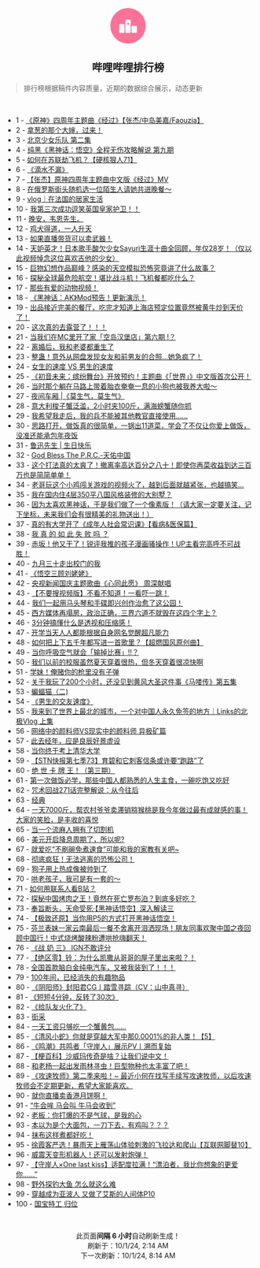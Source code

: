 <div align="center">
    <img src="./assets/icon_rank.png" alt="logo" />
    <h2>哔哩哔哩排行榜</h>
</div>

> 排行榜根据稿件内容质量，近期的数据综合展示，动态更新

<br />

<ul><li><span>1 - <a href=https://www.bilibili.com/BV1LEsdevEMc>《原神》四周年主题曲《经过》【张杰/中岛美嘉/Faouzia】</a></span></li><li><span>2 - <a href=https://www.bilibili.com/BV1V8xFeCEh8>拿葱的那个大婶，过来！</a></span></li><li><span>3 - <a href=https://www.bilibili.com/BV1NZxKeUEU1>北京少女乐队&nbsp;第二集</a></span></li><li><span>4 - <a href=https://www.bilibili.com/BV1wZxweAEwh>纯黑《黑神话：悟空》全程无伤攻略解说&nbsp;第九期</a></span></li><li><span>5 - <a href=https://www.bilibili.com/BV1vNxyeBE2F>如何在苏联劫飞机？【硬核狠人71】</a></span></li><li><span>6 - <a href=https://www.bilibili.com/BV1FhsmesEMp>《滴水不漏》</a></span></li><li><span>7 - <a href=https://www.bilibili.com/BV17sxPeYEbh>【张杰】原神四周年主题曲中文版《经过》MV</a></span></li><li><span>8 - <a href=https://www.bilibili.com/BV13mxMeNEi6>在俄罗斯街头随机选一位陌生人请她共进晚餐～</a></span></li><li><span>9 - <a href=https://www.bilibili.com/BV16UxTeCEeZ>vlog｜在法国的居家生活</a></span></li><li><span>10 - <a href=https://www.bilibili.com/BV1YaxFeGEcQ>我第三次成功逗笑英国皇家护卫！！</a></span></li><li><span>11 - <a href=https://www.bilibili.com/BV16gxEeuENq>晚安，韦恩先生。</a></span></li><li><span>12 - <a href=https://www.bilibili.com/BV1sFsZexEJS>鸡犬得道，一人升天</a></span></li><li><span>13 - <a href=https://www.bilibili.com/BV1vWxneME6r>如果直播带货可以卖武器！</a></span></li><li><span>14 - <a href=https://www.bilibili.com/BV1Y2soeKEvG>天妒英才！日本歌手酸欠少女Sayuri生涯十曲全回顾，年仅28岁！（仅以此视频悼念这位喜欢吉他的少女）</a></span></li><li><span>15 - <a href=https://www.bilibili.com/BV1sPsZe9EgE>巨物幻想作品巅峰？感染的天空模拟恐怖究竟讲了什么故事？</a></span></li><li><span>16 - <a href=https://www.bilibili.com/BV1ZLxrePECy>探秘全球最危险航空！堪比战斗机！飞机餐都吃什么？</a></span></li><li><span>17 - <a href=https://www.bilibili.com/BV1GaxFeGEeg>那些有爱的动物视频！</a></span></li><li><span>18 - <a href=https://www.bilibili.com/BV1WMxFeZE7R>《黑神话：AK》Mod预告！更新演示！</a></span></li><li><span>19 - <a href=https://www.bilibili.com/BV1PWxJeJEqt>出品接近完美的餐厅，吃完才知道上海店预定位置竟然被黄牛炒到天价了！</a></span></li><li><span>20 - <a href=https://www.bilibili.com/BV1h7xxemESe>这次真的去露营了！！！</a></span></li><li><span>21 - <a href=https://www.bilibili.com/BV1QpxNeXEKC>当我们在MC里开了家「空岛汉堡店」第六期&nbsp;!？</a></span></li><li><span>22 - <a href=https://www.bilibili.com/BV1hvxFegEE1>离婚后，我和老婆都重生了</a></span></li><li><span>23 - <a href=https://www.bilibili.com/BV1GaxFeGE8Q>整蛊！意外从网盘发现女友和前男友的合照…她急疯了！</a></span></li><li><span>24 - <a href=https://www.bilibili.com/BV15rsoeqEJP>女生的速度&nbsp;VS&nbsp;男生的速度</a></span></li><li><span>25 - <a href=https://www.bilibili.com/BV1U6xpeNEyt>《初音未来：缤纷舞台》开放预约！主题曲《「世界」》中文版首次公开！</a></span></li><li><span>26 - <a href=https://www.bilibili.com/BV1K1xFeYEKp>当时那个躺在马路上带着胎衣奄奄一息的小狗也被我养大啦～</a></span></li><li><span>27 - <a href=https://www.bilibili.com/BV1EWxPePEVX>夜间车厢&nbsp;|《莫生气，莫生气》</a></span></li><li><span>28 - <a href=https://www.bilibili.com/BV1YZxNefELD>意大利梭子蟹泛滥，2小时夹100斤，满海螃蟹随你抓</a></span></li><li><span>29 - <a href=https://www.bilibili.com/BV1f3xEeBEPc>我希望我走后，我的兵不能被其他教官直接使用……</a></span></li><li><span>30 - <a href=https://www.bilibili.com/BV145xMedE7t>思路打开，做饭真的很简单，一锅出11道菜，学会了不仅让你爱上做饭，没准还能承包年夜饭</a></span></li><li><span>31 - <a href=https://www.bilibili.com/BV1Tms8eSEPq>鲁迅先生&nbsp;|&nbsp;生日快乐</a></span></li><li><span>32 - <a href=https://www.bilibili.com/BV1G5xxeSECf>God&nbsp;Bless&nbsp;The&nbsp;P.R.C.-天佑中国</a></span></li><li><span>33 - <a href=https://www.bilibili.com/BV1G8xneNE2P>这个打法真的太爽了！撤离率高达百分之八十！即使你再菜收益到达三百万也是简简单单！</a></span></li><li><span>34 - <a href=https://www.bilibili.com/BV1TGsaepEVb>老哥玩这个小鸡闯关游戏的视频火了，越到后面就越紧张，也越搞笑...</a></span></li><li><span>35 - <a href=https://www.bilibili.com/BV1G1xMevEj6>我在国内住4层350平八国风格装修的大别墅？</a></span></li><li><span>36 - <a href=https://www.bilibili.com/BV1SzxFeqETc>因为太喜欢黑神话，于是我们做了一个像素版！（请大家一定要关注，记下坐标，未来我们会有很精美的礼物送出！）</a></span></li><li><span>37 - <a href=https://www.bilibili.com/BV1eWxneME3Q>真的有大学开了《成年人社会常识课》【看病&amp;医保篇】</a></span></li><li><span>38 - <a href=https://www.bilibili.com/BV1PcxuesEY4>我&nbsp;真&nbsp;的&nbsp;如&nbsp;此&nbsp;失&nbsp;败&nbsp;吗&nbsp;？</a></span></li><li><span>39 - <a href=https://www.bilibili.com/BV1ppxMenEqn>赤坂！他又干了！锐评我推的孩子漫画骚操作！UP主看完高呼不可战胜！</a></span></li><li><span>40 - <a href=https://www.bilibili.com/BV1p8sfeREbm>九月三十走出校门的我</a></span></li><li><span>41 - <a href=https://www.bilibili.com/BV1LzxkeqEro>《悟空三顾刘姥姥》</a></span></li><li><span>42 - <a href=https://www.bilibili.com/BV1evxPedEhZ>央视新闻国庆主题歌曲《心同此愿》&nbsp;周深献唱</a></span></li><li><span>43 - <a href=https://www.bilibili.com/BV1LHsZe3EeT>【不要搜视频版】不看不知道！一看吓一跳！</a></span></li><li><span>44 - <a href=https://www.bilibili.com/BV1nTsZeDE2H>我们一起用马头琴和手碟即兴创作治愈了这公园！</a></span></li><li><span>45 - <a href=https://www.bilibili.com/BV1MQxMehEXZ>西方媒体再塌房，政治正确，三界六道不就毁在这四个字上？</a></span></li><li><span>46 - <a href=https://www.bilibili.com/BV1vUxceJEDQ>3分钟搞懂什么是透视和压缩感！</a></span></li><li><span>47 - <a href=https://www.bilibili.com/BV137xAeJE3r>开学当天人人都能根据自身网名觉醒超凡能力</a></span></li><li><span>48 - <a href=https://www.bilibili.com/BV1tBsZe8EL5>如何把上下五千年都写进一首歌里？【超燃国风原创曲】</a></span></li><li><span>49 - <a href=https://www.bilibili.com/BV1adxAepEaN>当你呼吸空气就会「输掉比赛」!!？</a></span></li><li><span>50 - <a href=https://www.bilibili.com/BV18pxjepEsE>我们以前的校服虽然夏天穿着很热，但冬天穿着很凉快啊</a></span></li><li><span>51 - <a href=https://www.bilibili.com/BV12fxMedEf5>学妹！俺赌你的枪里没有子弹</a></span></li><li><span>52 - <a href=https://www.bilibili.com/BV1tNxPejECP>关于我玩了200个小时，还没见到黄风大圣这件事《马喽传》第五集</a></span></li><li><span>53 - <a href=https://www.bilibili.com/BV1o2xceDEwy>蝙蝠猫（二)</a></span></li><li><span>54 - <a href=https://www.bilibili.com/BV1kJxKeyEbz>《男生的交友速度》</a></span></li><li><span>55 - <a href=https://www.bilibili.com/BV1H5xie8EJZ>我来到了世界上最北的城市，一个对中国人永久免签的地方｜Links的北极Vlog&nbsp;上集</a></span></li><li><span>56 - <a href=https://www.bilibili.com/BV1mtxqezEyh>网络中的颜料师VS现实中的颜料师&nbsp;异极矿篇</a></span></li><li><span>57 - <a href=https://www.bilibili.com/BV14RsoefE8z>此去经年，应是良辰好景虚设</a></span></li><li><span>58 - <a href=https://www.bilibili.com/BV1JVsZe2Exb>当你终于考上清华大学</a></span></li><li><span>59 - <a href=https://www.bilibili.com/BV1yCxCeXENv>【STN快报第七季73】育碧和它刺客信条或许要“跑路”了</a></span></li><li><span>60 - <a href=https://www.bilibili.com/BV1knxPeKELW>绝&nbsp;世&nbsp;卡&nbsp;牌&nbsp;王！（第三期）</a></span></li><li><span>61 - <a href=https://www.bilibili.com/BV11KxpetExy>第一次做饭必学，那些中国人都熟悉的人生主食，一碗吃饱又吃好</a></span></li><li><span>62 - <a href=https://www.bilibili.com/BV1M1xieuEYS>咒术回战271话完整解说：从今往后</a></span></li><li><span>63 - <a href=https://www.bilibili.com/BV1KzxCe4EBa>经典</a></span></li><li><span>64 - <a href=https://www.bilibili.com/BV1hRs6eREZk>一天7000斤，帮农村爷爷卖滞销猕猴桃是我今年做过最有成就感的事！大家的笑脸，是丰收的喜悦</a></span></li><li><span>65 - <a href=https://www.bilibili.com/BV1qBxMegEn1>当一个流麻人拥有了切割机</a></span></li><li><span>66 - <a href=https://www.bilibili.com/BV1zTxjeYEqT>美元开启降息周期了，所以呢?</a></span></li><li><span>67 - <a href=https://www.bilibili.com/BV138xFeCE4g>就爱吃“不刷碗免煮速食”可能和我的家教有关吧~</a></span></li><li><span>68 - <a href=https://www.bilibili.com/BV1uosfeNEuQ>彻底疯狂！无法逃离的恐怖公司！</a></span></li><li><span>69 - <a href=https://www.bilibili.com/BV1KdxMeZE1R>狗子用上热成像被帅到了</a></span></li><li><span>70 - <a href=https://www.bilibili.com/BV1iqsoe3EFb>哄老孩子，我可是有一套的～</a></span></li><li><span>71 - <a href=https://www.bilibili.com/BV1zCxNeuEZa>如何用联系人看B站？</a></span></li><li><span>72 - <a href=https://www.bilibili.com/BV1zUxrerEov>探秘中国烤肉之王！竟然在死亡罗布泊？到底多好吃？</a></span></li><li><span>73 - <a href=https://www.bilibili.com/BV1aBxPe9EFG>奉旨断头，天命受死·【黑神话悟空】深入解读三</a></span></li><li><span>74 - <a href=https://www.bilibili.com/BV1UgsoefEED>【极致还原】当你用P5的方式打开黑神话悟空！</a></span></li><li><span>75 - <a href=https://www.bilibili.com/BV1DKxKeWE87>芬兰表妹一家云南最后一餐不舍离开泪洒现场！朋友同事欢聚中国之夜回顾中国行！中式烧烤酸辣粉遭哄抢嗨翻天！</a></span></li><li><span>76 - <a href=https://www.bilibili.com/BV1aKxkeFEnj>《战&nbsp;奶&nbsp;三》&nbsp;IGN不敢评分</a></span></li><li><span>77 - <a href=https://www.bilibili.com/BV12axzeyEKt>【绝区零】铃：为什么凯撒从哥哥的屋子里出来啦？！</a></span></li><li><span>78 - <a href=https://www.bilibili.com/BV1PUxFehEEX>全国首款脑白金纯电汽车，又被我装到了！！！</a></span></li><li><span>79 - <a href=https://www.bilibili.com/BV1fSxNeNEHK>100年间，已经消失的有趣物品</a></span></li><li><span>80 - <a href=https://www.bilibili.com/BV1GxxretEBM>《阴阳师》封阳君CG丨踏雪寻踪（CV：山中真寻）</a></span></li><li><span>81 - <a href=https://www.bilibili.com/BV1bYxueYEcs>《短短4分钟，反转了30次》</a></span></li><li><span>82 - <a href=https://www.bilibili.com/BV1CbxceAETY>《给队友火化了》</a></span></li><li><span>83 - <a href=https://www.bilibili.com/BV1dVxjebEFe>街采</a></span></li><li><span>84 - <a href=https://www.bilibili.com/BV1ZnxFeSECq>一天工资只够吃一个蟹黄包……</a></span></li><li><span>85 - <a href=https://www.bilibili.com/BV1VUsfekEDG>《清风小蛇》你就是穿越大军中那0.0001%的非人类！【5】</a></span></li><li><span>86 - <a href=https://www.bilibili.com/BV17Yx7evEmn>《鸣潮》共鸣者「守岸人」展示PV丨溯而复始</a></span></li><li><span>87 - <a href=https://www.bilibili.com/BV1iZxTeqEmM>【梗百科】沙威玛传奇是啥？让我们说中文！</a></span></li><li><span>88 - <a href=https://www.bilibili.com/BV1tGxKeJEnv>和老杨一起出发雨林寻虫！巨型物种也太丰富了吧！</a></span></li><li><span>89 - <a href=https://www.bilibili.com/BV1ppxMenEq7>《攻速牧师》第二季来啦！~&nbsp;最近小何在找写手续写攻速牧师，以后攻速牧师会不定期更新，希望大家能喜欢。</a></span></li><li><span>90 - <a href=https://www.bilibili.com/BV1oBsoe6EpT>就你直播卖香港月饼啊！</a></span></li><li><span>91 - <a href=https://www.bilibili.com/BV1RvxLesEkw>“牛会哞&nbsp;马会叫&nbsp;牛马会收到”</a></span></li><li><span>92 - <a href=https://www.bilibili.com/BV1gYxFerESM>老板：你打爆的不是气球，是我的心</a></span></li><li><span>93 - <a href=https://www.bilibili.com/BV1rgxFe4E1i>本以为是个大面包，一刀下去，有鸡叫？？？</a></span></li><li><span>94 - <a href=https://www.bilibili.com/BV15zxMezEDu>抹布这样煮都好吃！</a></span></li><li><span>95 - <a href=https://www.bilibili.com/BV1EGxreTEPr>徐霞客严选！暴雨天上雁荡山体验刺激的飞拉达和爬山【互联网脚替10】</a></span></li><li><span>96 - <a href=https://www.bilibili.com/BV1gPx7esEvn>威震天变形机器人！还可以发射炮弹！</a></span></li><li><span>97 - <a href=https://www.bilibili.com/BV1QKxkeFEJk>【守岸人×One&nbsp;last&nbsp;kiss】适配度拉满！“漂泊者，我比你想象的更爱你……”</a></span></li><li><span>98 - <a href=https://www.bilibili.com/BV1TBsZe8E1Z>野外探钓大鱼&nbsp;怎么就这么难</a></span></li><li><span>99 - <a href=https://www.bilibili.com/BV1TasdedEXE>穿越成为亚波人&nbsp;又做了艾斯的人间体P10</a></span></li><li><span>100 - <a href=https://www.bilibili.com/BV1VysoeqEtd>国宝特工&nbsp;归位</a></span></li></ul>

<br />

<p align=center>此页面<strong>间隔 6 小时</strong>自动刷新生成！<br>刷新于：10/1/24, 2:14 AM<br>下一次刷新：10/1/24, 8:14 AM</p>